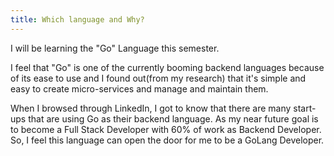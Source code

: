 ```yaml
---
title: Which language and Why?
---
```

I will be learning the "Go" Language this semester.

I feel that "Go" is one of the currently booming backend languages because of its ease to use and I found out(from my research) that it's simple and easy to create micro-services and manage and maintain them.

When I browsed through LinkedIn, I got to know that there are many start-ups that are using Go as their backend language. As my near future goal is to become a Full Stack Developer with 60% of work as Backend Developer. So, I feel this language can open the door for me to be a GoLang Developer. 

